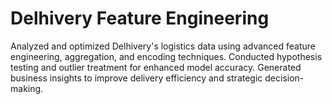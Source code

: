 # Delhivery Feature Engineering
 Analyzed and optimized Delhivery's logistics data using advanced feature engineering, aggregation, and encoding techniques. Conducted hypothesis testing and outlier treatment for enhanced model accuracy. Generated business insights to improve delivery efficiency and strategic decision-making.
